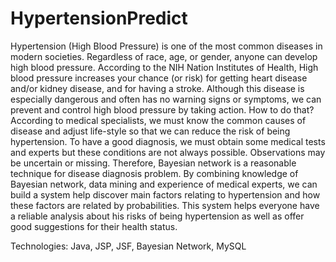 # HypertensionPredict
Hypertension (High Blood Pressure) is one of the most common diseases in modern societies. Regardless of race, age, or gender, anyone can develop high blood pressure. According to the NIH Nation Institutes of Health, High blood pressure increases your chance (or risk) for getting heart disease and/or kidney disease, and for having a stroke. 
Although this disease is especially dangerous and often has no warning signs or symptoms, we can prevent and control high blood pressure by taking action. How to do that? According to medical specialists, we must know the common causes of disease and adjust life-style so that we can reduce the risk of being hypertension.
To have a good diagnosis, we must obtain some medical tests and experts but these conditions are not always possible. Observations may be uncertain or missing. Therefore, Bayesian network is a reasonable technique for disease diagnosis problem. By combining knowledge of Bayesian network, data mining and experience of medical experts, we can build a system help discover main factors relating to hypertension and how these factors are related by probabilities. This system helps everyone have a reliable analysis about his risks of being hypertension as well as offer good suggestions for their health status.

Technologies: Java, JSP, JSF, Bayesian Network, MySQL
